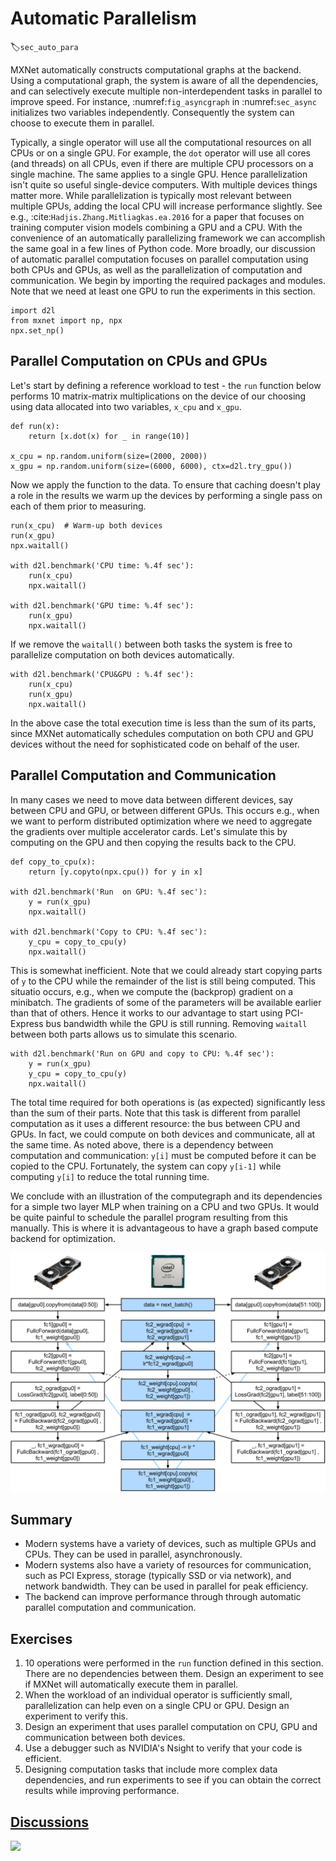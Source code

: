 # Automatic Parallelism
:label:`sec_auto_para`

MXNet automatically constructs computational graphs at the backend. Using a
computational graph, the system is aware of all the dependencies,
and can selectively execute multiple non-interdependent tasks in parallel to
improve speed. For instance, :numref:`fig_asyncgraph` in :numref:`sec_async` initializes two variables independently. Consequently the system can choose to execute them in parallel.

Typically, a single operator will use all the computational resources on all CPUs or on a single GPU. For example, the `dot` operator will use all cores (and threads) on all CPUs, even if there are multiple CPU processors on a single machine. The same applies to a single GPU. Hence parallelization isn't quite so useful single-device computers. With multiple devices things matter more. While parallelization is typically most relevant between multiple GPUs, adding the local CPU will increase performance slightly. See e.g., :cite:`Hadjis.Zhang.Mitliagkas.ea.2016` for a paper that focuses on training computer vision models combining a GPU and a CPU. With the convenience of an automatically parallelizing framework we can accomplish the same goal in a few lines of Python code. More broadly, our discussion of automatic parallel computation focuses on parallel computation using both CPUs and GPUs, as well as the parallelization of computation and communication.
We begin by importing the required packages and modules. Note that we need at least one GPU to run the experiments in this section.

```{.python .input}
import d2l
from mxnet import np, npx
npx.set_np()
```

## Parallel Computation on CPUs and GPUs

Let's start by defining a reference workload to test - the `run` function below performs 10 matrix-matrix multiplications on the device of our choosing using data allocated into two variables, `x_cpu` and `x_gpu`.

```{.python .input}
def run(x):
    return [x.dot(x) for _ in range(10)]

x_cpu = np.random.uniform(size=(2000, 2000))
x_gpu = np.random.uniform(size=(6000, 6000), ctx=d2l.try_gpu())
```

Now we apply the function to the data. To ensure that caching doesn't play a role in the results we warm up the devices by performing a single pass on each of them prior to measuring.

```{.python .input}
run(x_cpu)  # Warm-up both devices
run(x_gpu)
npx.waitall()  

with d2l.benchmark('CPU time: %.4f sec'):
    run(x_cpu)
    npx.waitall()

with d2l.benchmark('GPU time: %.4f sec'):
    run(x_gpu)
    npx.waitall()
```

If we remove the `waitall()` between both tasks the system is free to parallelize computation on both devices automatically.

```{.python .input}
with d2l.benchmark('CPU&GPU : %.4f sec'):
    run(x_cpu)
    run(x_gpu)
    npx.waitall()
```

In the above case the total execution time is less than the sum of its parts, since MXNet automatically schedules computation on both CPU and GPU devices without the need for sophisticated code on behalf of the user. 

## Parallel Computation and Communication

In many cases we need to move data between different devices, say between CPU and GPU, or between different GPUs. This occurs e.g., when we want to perform distributed optimization where we need to aggregate the gradients over multiple accelerator cards. Let's simulate this by computing on the GPU and then copying the results back to the CPU.

```{.python .input}
def copy_to_cpu(x):
    return [y.copyto(npx.cpu()) for y in x]

with d2l.benchmark('Run  on GPU: %.4f sec'):
    y = run(x_gpu)
    npx.waitall()

with d2l.benchmark('Copy to CPU: %.4f sec'):
    y_cpu = copy_to_cpu(y)
    npx.waitall()
```

This is somewhat inefficient. Note that we could already start copying parts of `y` to the CPU while the remainder of the list is still being computed. This situatio occurs, e.g., when we compute the (backprop) gradient on a minibatch. The gradients of some of the parameters will be available earlier than that of others. Hence it works to our advantage to start using PCI-Express bus bandwidth while the GPU is still running. Removing `waitall` between both parts allows us to simulate this scenario.

```{.python .input}
with d2l.benchmark('Run on GPU and copy to CPU: %.4f sec'):
    y = run(x_gpu)
    y_cpu = copy_to_cpu(y)
    npx.waitall()
```

The total time required for both operations is (as expected) significantly less than the sum of their parts. Note that this task is different from parallel computation as it uses a different resource: the bus between CPU and GPUs. In fact, we could compute on both devices and communicate, all at the same time. As noted above, there is a dependency between computation and communication: `y[i]` must be computed before it can be copied to the CPU. Fortunately, the system can copy `y[i-1]` while computing `y[i]` to reduce the total running time.

We conclude with an illustration of the computegraph and its dependencies for a simple two layer MLP when training on a CPU and two GPUs. It would be quite painful to schedule the parallel program resulting from this manually. This is where it is advantageous to have a graph based compute backend for optimization.

![Two layer MLP on a CPU and 2 GPUs.](../img/twogpu.svg)

## Summary

* Modern systems have a variety of devices, such as multiple GPUs and CPUs. They can be used in parallel, asynchronously. 
* Modern systems also have a variety of resources for communication, such as PCI Express, storage (typically SSD or via network), and network bandwidth. They can be used in parallel for peak efficiency. 
* The backend can improve performance through through automatic parallel computation and communication. 

## Exercises

1. 10 operations were performed in the `run` function defined in this section. There are no dependencies between them. Design an experiment to see if MXNet will automatically execute them in parallel.
1. When the workload of an individual operator is sufficiently small, parallelization can help even on a single CPU or GPU. Design an experiment to verify this. 
1. Design an experiment that uses parallel computation on CPU, GPU and communication between both devices.
1. Use a debugger such as NVIDIA's Nsight to verify that your code is efficient. 
1. Designing computation tasks that include more complex data dependencies, and run experiments to see if you can obtain the correct results while improving performance.

## [Discussions](https://discuss.mxnet.io/t/2382)

![](../img/qr_auto-parallelism.svg)
